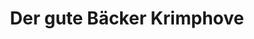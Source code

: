 ---
title: "Der gute Bäcker Krimphove"
url: /muenster/der-gute-baecker-krimphove-nevinghoff/
shop: Bäckerei
---
